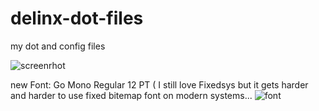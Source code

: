 # delinx-dot-files
my dot and config files

![screenrhot](https://i.imgur.com/9F6dr10.jpg)

new Font: Go Mono Regular 12 PT
( I still love Fixedsys but it gets harder and harder to use fixed bitemap font on modern systems...
![font](https://imgur.com/l98Y5db.png)

